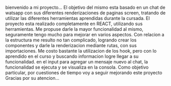 bienvenido a mi proyecto...
    El objetivo del mismo esta basado en un chat de watsapp con sus diferentes renderizaciones 
    de paginas screen, tratando de utilizar las diferentes herramientas aprendidas durante la cursada.
    El proyecto esta realizado completamente en REACT, utilizando sus herramientas.
    Me propuse darle la mayor funcionalidad al mismo, seguramente tengo mucho para mejorar en varios aspectos.
    Con relacion a la estructura me resulto no tan complicado, logrando crear los componentes y darle la renderizacion mediante rutas, con sus importaciones.
    Me costo bastante la utilizacion de los hook, pero con lo aprendido en el curso y buscando informacion logre llegar a su funcionalidad.
    en el input para agregar un mensaje nuevo al chat, la funcionalidad se ejecuta y se visualiza en la consola.
    Como objetivo particular, por cuestiones de tiempo voy a seguir mejorando este proyecto
    Gracias por su atencion...

